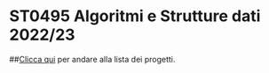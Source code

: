 # ST0495 Algoritmi e Strutture dati 2022/23

##[Clicca qui](src/it/unicam/cs/asdl2223/) per andare alla lista dei progetti.